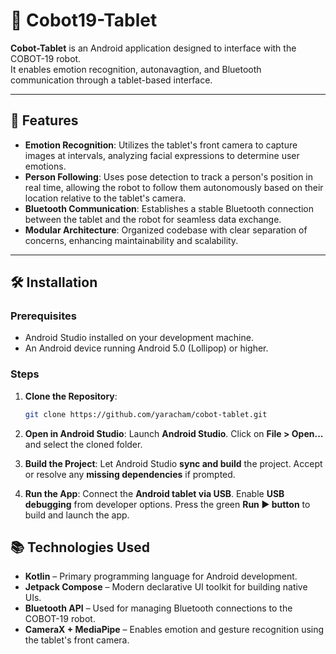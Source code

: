 # 🤖 Cobot19-Tablet

**Cobot-Tablet** is an Android application designed to interface with the COBOT-19 robot.  
It enables emotion recognition, autonavagtion, and Bluetooth communication through a tablet-based interface.

---

## 📱 Features

- **Emotion Recognition**: Utilizes the tablet's front camera to capture images at intervals, analyzing facial expressions to determine user emotions.
- **Person Following**: Uses pose detection to track a person's position in real time, allowing the robot to follow them autonomously based on their location relative to the tablet's camera.
- **Bluetooth Communication**: Establishes a stable Bluetooth connection between the tablet and the robot for seamless data exchange.
- **Modular Architecture**: Organized codebase with clear separation of concerns, enhancing maintainability and scalability.

---

## 🛠️ Installation

### Prerequisites

- Android Studio installed on your development machine.
- An Android device running Android 5.0 (Lollipop) or higher.

### Steps

1. **Clone the Repository**:
   ```bash
   git clone https://github.com/yaracham/cobot-tablet.git
   
2. **Open in Android Studio**:
  Launch **Android Studio**.
  Click on **File > Open...** and select the cloned folder.

3. **Build the Project**:
  Let Android Studio **sync and build** the project.
  Accept or resolve any **missing dependencies** if prompted.

4. **Run the App**:
  Connect the **Android tablet via USB**.
  Enable **USB debugging** from developer options.
  Press the green **Run ▶ button** to build and launch the app.

## 📚 Technologies Used

- **Kotlin** – Primary programming language for Android development.
- **Jetpack Compose** – Modern declarative UI toolkit for building native UIs.
- **Bluetooth API** – Used for managing Bluetooth connections to the COBOT-19 robot.
- **CameraX + MediaPipe** – Enables emotion and gesture recognition using the tablet's front camera.

